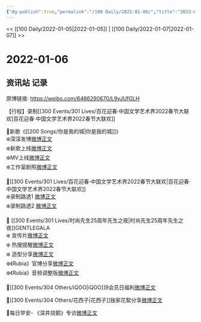 ```yaml
---
{"dg-publish":true,"permalink":"/100 Daily/2022-01-06/","title":"2022-01-06","created":"2022-12-22T16:44:16.000+08:00","updated":"2023-01-09T19:24:10.068+08:00"}
---
```



<< [[100 Daily/2022-01-05\|2022-01-05]] | [[100 Daily/2022-01-07\|2022-01-07]] >>

# 2022-01-06

## 资讯站 记录

原博链接: https://weibo.com/6466290670/L9yJUfGLH

【行程】录制[[300 Events/301 Lives/百花迎春·中国文学艺术界2022春节大联欢\|百花迎春·中国文学艺术界2022春节大联欢]]

🌟新歌《[[200 Songs/你是我的城\|你是我的城]]》  
❄️深深发博[微博正文](https://m.weibo.cn/6466290670/4722583347659587)  
❄️新歌上线[微博正文](https://m.weibo.cn/6466290670/4722434856976843)  
❄️MV上线[微博正文](https://m.weibo.cn/6466290670/4722582379825876)  
❄️工作室剧照[微博正文](https://m.weibo.cn/6466290670/4722614675442150)

🌟[[300 Events/301 Lives/百花迎春·中国文学艺术界2022春节大联欢\|百花迎春·中国文学艺术界2022春节大联欢]]  
❄️录制路透1 [微博正文](https://m.weibo.cn/6466290670/4722661680221558)  
❄️录制路透2 [微博正文](https://m.weibo.cn/6466290670/4722666122513291)

🌟 [[300 Events/301 Lives/时尚先生25周年先生之夜\|时尚先生25周年先生之夜]]GENTLEGALA  
❄️ 宣传片[微博正文](https://m.weibo.cn/6466290670/4722734166970037)  
❄️ 热搜提醒[微博正文](https://m.weibo.cn/6466290670/4722607780268201)  
❄️ 造型分享[微博正文](https://m.weibo.cn/6466290670/4722766550665212)  
❄️《Rubia》官博分享[微博正文](https://m.weibo.cn/6466290670/4722578718196321)  
❄️《Rubia》音频调整版[微博正文](https://m.weibo.cn/6466290670/4722712461968321)

🌟[[300 Events/304 Others/iQOO\|iQOO]]9会员日福利[微博正文](https://m.weibo.cn/6466290670/4722675035148404)

🌟[[300 Events/304 Others/花西子\|花西子]]独家花絮分享[微博正文](https://m.weibo.cn/6466290670/4722709826899450)

🌟每日早安- 《深井烧鹅》专访[微博正文](https://m.weibo.cn/6466290670/4722562976189601)

